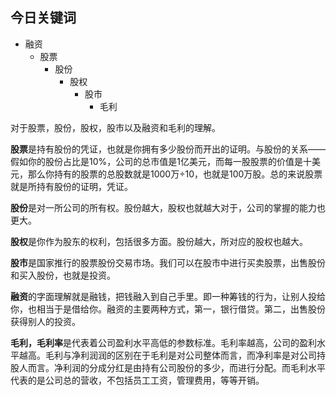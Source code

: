 ## 今日关键词
- 融资
	- 股票
		- 股份
			- 股权
				- 股市
					- 毛利

对于股票，股份，股权，股市以及融资和毛利的理解。

**股票**是持有股份的凭证，也就是你拥有多少股份而开出的证明。与股份的关系——假如你的股份占比是10%，公司的总市值是1亿美元，而每一股股票的价值是十美元，那么你持有的股票的总股数就是1000万÷10，也就是100万股。总的来说股票就是所持有股份的证明，凭证。

**股份**是对一所公司的所有权。股份越大，股权也就越大对于，公司的掌握的能力也更大。

**股权**是你作为股东的权利，包括很多方面。股份越大，所对应的股权也越大。

**股市**是国家推行的股票股份交易市场。我们可以在股市中进行买卖股票，出售股份和买入股份，也就是投资。

**融资**的字面理解就是融钱，把钱融入到自己手里。即一种筹钱的行为，让别人投给你，也相当于是借给你。融资的主要两种方式，第一，银行借贷。第二，出售股份获得别人的投资。

**毛利，毛利率**是代表着公司盈利水平高低的参数标准。毛利率越高，公司的盈利水平越高。毛利与净利润润的区别在于毛利是对公司整体而言，而净利率是对公司持股人而言。净利润的分成分红是由持有公司股份的多少，而进行分配。而毛利水平代表的是公司总的营收，不包括员工工资，管理费用，等等开销。
